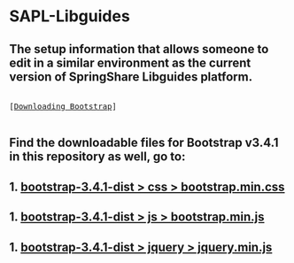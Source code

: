 # SAPL-Libguides
## The setup information that allows someone to edit in a similar environment as the current version of SpringShare Libguides platform.
<kbd> <br>[[Downloading Bootstrap](https://getbootstrap.com/docs/3.4/getting-started/)] <br> </kbd>
## Find the downloadable files for Bootstrap v3.4.1 in this repository as well, go to:
## 1. [bootstrap-3.4.1-dist > css > bootstrap.min.css](https://github.com/eventuserum/SAPL-Libguides/tree/main/bootstrap-3.4.1-dist/css)
## 1. [bootstrap-3.4.1-dist > js > bootstrap.min.js](https://github.com/eventuserum/SAPL-Libguides/tree/main/bootstrap-3.4.1-dist/js)
## 1. [bootstrap-3.4.1-dist > jquery > jquery.min.js](https://github.com/eventuserum/SAPL-Libguides/tree/main/bootstrap-3.4.1-dist/jquery)

